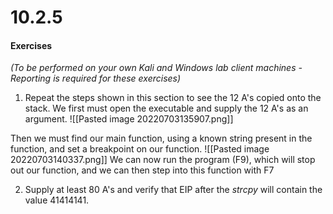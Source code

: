 # 10.2.5
#### Exercises

_(To be performed on your own Kali and Windows lab client machines - Reporting is required for these exercises)_

1.  Repeat the steps shown in this section to see the 12 A's copied onto the stack.
We first must open the executable and supply the 12 A's as an argument.
![[Pasted image 20220703135907.png]]

Then we must find our main function, using a known string present in the function, and set a breakpoint on our function.
![[Pasted image 20220703140337.png]]
We can now run the program (F9), which will stop out our function, and we can then step into this function with F7


2.  Supply at least 80 A's and verify that EIP after the _strcpy_ will contain the value 41414141.

